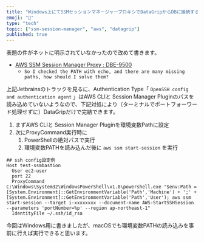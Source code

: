 ```yaml
---
title: "Windows上にてSSMセッションマネージャープロキシでDataGripからDBに接続する方法"
emoji: "📛"
type: "tech"
topic: ["ssm-session-manager", "aws", "datagrip"]
published: true
---
```


表題の件がネットに明示されていなかったので改めて書きます。

- [AWS SSM Session Manager Proxy : DBE-9500](https://youtrack.jetbrains.com/issue/DBE-9500)
    - `So I checked the PATH with echo, and there are many missing paths, how should I solve them?`

上記Jetbrainsのトラックを見るに、Authentication Type「 `OpenSSH config and authentication agent` 」はAWS CLIと Session Manager Pluginのパスを読み込めていないようなので、下記対処により（ターミナルでポートフォーワード処理せずに）DataGripだけで完結できます。

1. まずAWS CLIと Session Manager Pluginを環境変数Pathに設定
2. 次にProxyCommand実行時に
    1. PowerShellの絶対パスで実行
    2. 環境変数PATHを読み込んだ後に `aws ssm start-session` を実行

```
## ssh config設定例
Host test-ssmbastion
  User ec2-user
  port 22
  ProxyCommand C:\Windows\System32\WindowsPowerShell\v1.0\powershell.exe "$env:Path = [System.Environment]::GetEnvironmentVariable('Path','Machine') + ';' + [System.Environment]::GetEnvironmentVariable('Path','User'); aws ssm start-session --target i-xxxxxxxx --document-name AWS-StartSSHSession --parameters 'portNumber=%p' --region ap-northeast-1"
  IdentityFile ~/.ssh/id_rsa
```

今回はWindows用に書きましたが、macOSでも環境変数PATHの読み込みを事前に行えば実行できると思います。
